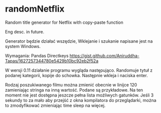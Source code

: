 # randomNetflix
Random title generator for Netflix with copy-paste function

Eng desc. in future.

Generator będzie działać wszędzie,
Wklejanie i szukanie napisane jest na system Windows.


Wymagania:
Pandas
Directkeys https://gist.github.com/Aniruddha-Tapas/1627257344780e5429b10bc92eb2f52a
  
W wersji 0.11 działanie programu wygląda następująco. 
Randomuje tytuł z podanej kategorii, kopije do schowka. Następnie wkleja i naciska enter.

Rodzaj poszukiwanego filmu można zmienić obecnie w linijce 120 zamieniając stringa na inną wartość. Podane są przykładowe. Na ten moment nie jest dostępna jeszcze pełna lista możliwych gatunków.
Jeśli 3 sekundy to za mało aby przejść z okna kompilatora do przeglądarki, można to zmodyfikować zmieniając time sleep na więcej.

